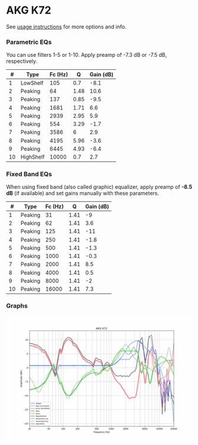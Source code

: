 # AKG K72
See [usage instructions](https://github.com/jaakkopasanen/AutoEq#usage) for more options and info.

### Parametric EQs
You can use filters 1-5 or 1-10. Apply preamp of -7.3 dB or -7.5 dB, respectively.

|   # | Type      |   Fc (Hz) |    Q |   Gain (dB) |
|-----|-----------|-----------|------|-------------|
|   1 | LowShelf  |       105 | 0.7  |        -8.1 |
|   2 | Peaking   |        64 | 1.48 |        10.6 |
|   3 | Peaking   |       137 | 0.85 |        -9.5 |
|   4 | Peaking   |      1681 | 1.71 |         6.6 |
|   5 | Peaking   |      2939 | 2.95 |         5.9 |
|   6 | Peaking   |       554 | 3.29 |        -1.7 |
|   7 | Peaking   |      3586 | 6    |         2.9 |
|   8 | Peaking   |      4195 | 5.96 |        -3.6 |
|   9 | Peaking   |      6445 | 4.93 |        -6.4 |
|  10 | HighShelf |     10000 | 0.7  |         2.7 |

### Fixed Band EQs
When using fixed band (also called graphic) equalizer, apply preamp of **-8.5 dB** (if available) and set gains manually with these parameters.

|   # | Type    |   Fc (Hz) |    Q |   Gain (dB) |
|-----|---------|-----------|------|-------------|
|   1 | Peaking |        31 | 1.41 |        -9   |
|   2 | Peaking |        62 | 1.41 |         3.6 |
|   3 | Peaking |       125 | 1.41 |       -11   |
|   4 | Peaking |       250 | 1.41 |        -1.8 |
|   5 | Peaking |       500 | 1.41 |        -1.3 |
|   6 | Peaking |      1000 | 1.41 |        -0.3 |
|   7 | Peaking |      2000 | 1.41 |         8.5 |
|   8 | Peaking |      4000 | 1.41 |         0.5 |
|   9 | Peaking |      8000 | 1.41 |        -2   |
|  10 | Peaking |     16000 | 1.41 |         7.3 |

### Graphs
![](./AKG%20K72.png)
